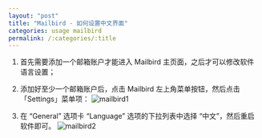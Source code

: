 ```yaml
---
layout: "post"
title: "Mailbird - 如何设置中文界面"
categories: usage mailbird
permalink: /:categories/:title
---
```


1. 首先需要添加一个邮箱账户才能进入 Mailbird 主页面，之后才可以修改软件语言设置；
2. 添加好至少一个邮箱账户后，点击 Mailbird 左上角菜单按钮，然后点击「Settings」菜单项：
  ![mailbird1](https://i.imgur.com/aFJkseQ.jpg)

3. 在 “General” 选项卡 “Language” 选项的下拉列表中选择 “中文”，然后重启软件即可。
  ![mailbird2](https://i.imgur.com/cPu6UWo.jpg)
